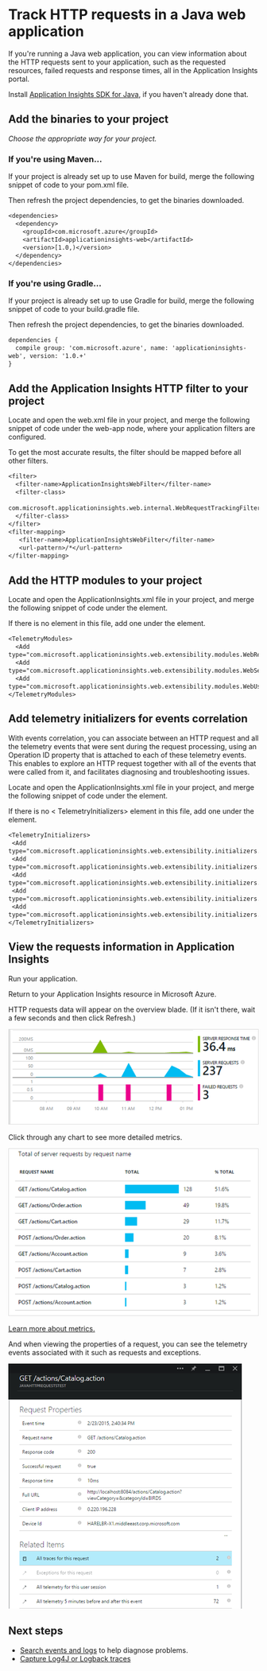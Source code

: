 <properties 
	pageTitle="Track HTTP requests in a Java web application" 
	description="Application Insights lets you measure performance of your web Java web application" 
	services="application-insights" 
    documentationCenter=""
	authors="alancameronwills" 
	manager="douge"/>

<tags 
	ms.service="application-insights" 
	ms.workload="tbd" 
	ms.tgt_pltfrm="ibiza" 
	ms.devlang="na" 
	ms.topic="article" 
	ms.date="10/21/2015" 
	ms.author="awills"/>
 
# Track HTTP requests in a Java web application

If you're running a Java web application, you can view information about the HTTP requests sent to your application, such as the requested resources, failed requests and response times, all in the Application Insights portal.

Install [Application Insights SDK for Java][java], if you haven't already done that.


## Add the binaries to your project

*Choose the appropriate way for your project.*

### If you're using Maven...

If your project is already set up to use Maven for build, merge the following snippet of code to your pom.xml file.

Then refresh the project dependencies, to get the binaries downloaded.

    <dependencies>
      <dependency>
        <groupId>com.microsoft.azure</groupId>
        <artifactId>applicationinsights-web</artifactId>
        <version>[1.0,)</version>
      </dependency>
    </dependencies>

### If you're using Gradle...

If your project is already set up to use Gradle for build, merge the following snippet of code to your build.gradle file.

Then refresh the project dependencies, to get the binaries downloaded.

    dependencies {
      compile group: 'com.microsoft.azure', name: 'applicationinsights-web', version: '1.0.+'
    }

## Add the Application Insights HTTP filter to your project

Locate and open the web.xml file in your project, and merge the following snippet of code under the web-app node, where your application filters are configured.

To get the most accurate results, the filter should be mapped before all other filters.

    <filter>
      <filter-name>ApplicationInsightsWebFilter</filter-name>
      <filter-class>
        com.microsoft.applicationinsights.web.internal.WebRequestTrackingFilter
      </filter-class>
    </filter>
    <filter-mapping>
       <filter-name>ApplicationInsightsWebFilter</filter-name>
       <url-pattern>/*</url-pattern>
    </filter-mapping>

## Add the HTTP modules to your project

Locate and open the ApplicationInsights.xml file in your project, and merge the following snippet of code under the <TelemetryModules> element.

If there is no <TelemetryModules> element in this file, add one under the <ApplicationInsights> element.

    <TelemetryModules>
      <Add type="com.microsoft.applicationinsights.web.extensibility.modules.WebRequestTrackingTelemetryModule"/>
      <Add type="com.microsoft.applicationinsights.web.extensibility.modules.WebSessionTrackingTelemetryModule"/>
      <Add type="com.microsoft.applicationinsights.web.extensibility.modules.WebUserTrackingTelemetryModule"/>
    </TelemetryModules>

## Add telemetry initializers for events correlation

With events correlation, you can associate between an HTTP request and all the telemetry events that were sent during the request processing, using an Operation ID property that is attached to each of these telemetry events. This enables to explore an HTTP request together with all of the events that were called from it, and facilitates diagnosing and troubleshooting issues.

Locate and open the ApplicationInsights.xml file in your project, and merge the following snippet of code under the <TelemetryInitializers> element.

If there is no < TelemetryInitializers> element in this file, add one under the <ApplicationInsights> element.

    <TelemetryInitializers>
     <Add  type="com.microsoft.applicationinsights.web.extensibility.initializers.WebOperationIdTelemetryInitializer"/>
     <Add type="com.microsoft.applicationinsights.web.extensibility.initializers.WebOperationNameTelemetryInitializer"/>
     <Add type="com.microsoft.applicationinsights.web.extensibility.initializers.WebSessionTelemetryInitializer"/>
     <Add type="com.microsoft.applicationinsights.web.extensibility.initializers.WebUserTelemetryInitializer"/>
     <Add type="com.microsoft.applicationinsights.web.extensibility.initializers.WebUserAgentTelemetryInitializer"/>
    </TelemetryInitializers>


## View the requests information in Application Insights

Run your application.

Return to your Application Insights resource in Microsoft Azure.

HTTP requests data will appear on the overview blade. (If it isn't there, wait a few seconds and then click Refresh.)

![](./media/app-insights-java-track-http-requests/5-results.png)
 

Click through any chart to see more detailed metrics. 

![](./media/app-insights-java-track-http-requests/6-barchart.png)


[Learn more about metrics.][metrics]

 

And when viewing the properties of a request, you can see the telemetry events associated with it such as requests and exceptions.
 
![](./media/app-insights-java-track-http-requests/7-instance.png)




## Next steps

* [Search events and logs][diagnostic] to help diagnose problems.
* [Capture Log4J or Logback traces][javalogs]



<!--Link references-->

[diagnostic]: app-insights-diagnostic-search.md
[java]: app-insights-java-get-started.md
[javalogs]: app-insights-java-trace-logs.md
[metrics]: app-insights-metrics-explorer.md

 